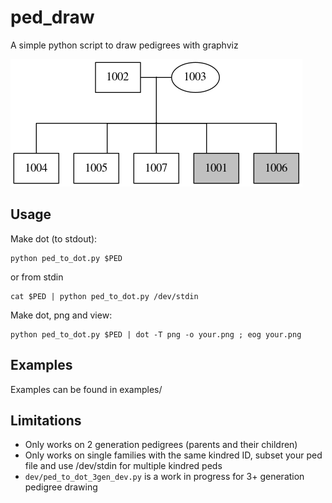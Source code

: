 # ped_draw
A simple python script to draw pedigrees with graphviz

![tmp.png](tmp.png "tmp.png")

## Usage
Make dot (to stdout):
```
python ped_to_dot.py $PED
```
or from stdin

```
cat $PED | python ped_to_dot.py /dev/stdin
```

Make dot, png and view:
```
python ped_to_dot.py $PED | dot -T png -o your.png ; eog your.png
```

## Examples
Examples can be found in examples/

## Limitations
- Only works on 2 generation pedigrees (parents and their children)
- Only works on single families with the same kindred ID, subset your ped file and use /dev/stdin for multiple kindred peds
- `dev/ped_to_dot_3gen_dev.py` is a work in progress for 3+ generation pedigree drawing
